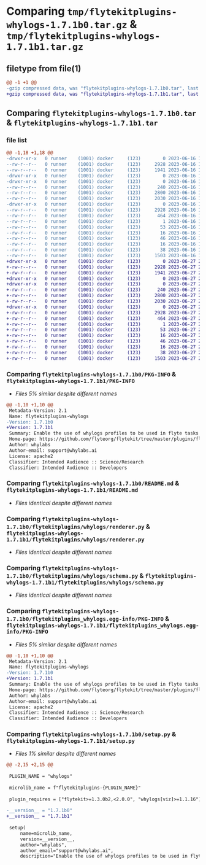 # Comparing `tmp/flytekitplugins-whylogs-1.7.1b0.tar.gz` & `tmp/flytekitplugins-whylogs-1.7.1b1.tar.gz`

## filetype from file(1)

```diff
@@ -1 +1 @@
-gzip compressed data, was "flytekitplugins-whylogs-1.7.1b0.tar", last modified: Fri Jun 16 18:14:29 2023, max compression
+gzip compressed data, was "flytekitplugins-whylogs-1.7.1b1.tar", last modified: Tue Jun 27 22:01:02 2023, max compression
```

## Comparing `flytekitplugins-whylogs-1.7.1b0.tar` & `flytekitplugins-whylogs-1.7.1b1.tar`

### file list

```diff
@@ -1,18 +1,18 @@
-drwxr-xr-x   0 runner    (1001) docker     (123)        0 2023-06-16 18:14:29.294360 flytekitplugins-whylogs-1.7.1b0/
--rw-r--r--   0 runner    (1001) docker     (123)     2928 2023-06-16 18:14:29.294360 flytekitplugins-whylogs-1.7.1b0/PKG-INFO
--rw-r--r--   0 runner    (1001) docker     (123)     1941 2023-06-16 18:13:54.000000 flytekitplugins-whylogs-1.7.1b0/README.md
-drwxr-xr-x   0 runner    (1001) docker     (123)        0 2023-06-16 18:14:29.290360 flytekitplugins-whylogs-1.7.1b0/flytekitplugins/
-drwxr-xr-x   0 runner    (1001) docker     (123)        0 2023-06-16 18:14:29.290360 flytekitplugins-whylogs-1.7.1b0/flytekitplugins/whylogs/
--rw-r--r--   0 runner    (1001) docker     (123)      240 2023-06-16 18:13:54.000000 flytekitplugins-whylogs-1.7.1b0/flytekitplugins/whylogs/__init__.py
--rw-r--r--   0 runner    (1001) docker     (123)     2800 2023-06-16 18:13:54.000000 flytekitplugins-whylogs-1.7.1b0/flytekitplugins/whylogs/renderer.py
--rw-r--r--   0 runner    (1001) docker     (123)     2030 2023-06-16 18:13:54.000000 flytekitplugins-whylogs-1.7.1b0/flytekitplugins/whylogs/schema.py
-drwxr-xr-x   0 runner    (1001) docker     (123)        0 2023-06-16 18:14:29.294360 flytekitplugins-whylogs-1.7.1b0/flytekitplugins_whylogs.egg-info/
--rw-r--r--   0 runner    (1001) docker     (123)     2928 2023-06-16 18:14:29.000000 flytekitplugins-whylogs-1.7.1b0/flytekitplugins_whylogs.egg-info/PKG-INFO
--rw-r--r--   0 runner    (1001) docker     (123)      464 2023-06-16 18:14:29.000000 flytekitplugins-whylogs-1.7.1b0/flytekitplugins_whylogs.egg-info/SOURCES.txt
--rw-r--r--   0 runner    (1001) docker     (123)        1 2023-06-16 18:14:29.000000 flytekitplugins-whylogs-1.7.1b0/flytekitplugins_whylogs.egg-info/dependency_links.txt
--rw-r--r--   0 runner    (1001) docker     (123)       53 2023-06-16 18:14:29.000000 flytekitplugins-whylogs-1.7.1b0/flytekitplugins_whylogs.egg-info/entry_points.txt
--rw-r--r--   0 runner    (1001) docker     (123)       16 2023-06-16 18:14:29.000000 flytekitplugins-whylogs-1.7.1b0/flytekitplugins_whylogs.egg-info/namespace_packages.txt
--rw-r--r--   0 runner    (1001) docker     (123)       46 2023-06-16 18:14:29.000000 flytekitplugins-whylogs-1.7.1b0/flytekitplugins_whylogs.egg-info/requires.txt
--rw-r--r--   0 runner    (1001) docker     (123)       16 2023-06-16 18:14:29.000000 flytekitplugins-whylogs-1.7.1b0/flytekitplugins_whylogs.egg-info/top_level.txt
--rw-r--r--   0 runner    (1001) docker     (123)       38 2023-06-16 18:14:29.294360 flytekitplugins-whylogs-1.7.1b0/setup.cfg
--rw-r--r--   0 runner    (1001) docker     (123)     1503 2023-06-16 18:14:14.000000 flytekitplugins-whylogs-1.7.1b0/setup.py
+drwxr-xr-x   0 runner    (1001) docker     (123)        0 2023-06-27 22:01:01.996794 flytekitplugins-whylogs-1.7.1b1/
+-rw-r--r--   0 runner    (1001) docker     (123)     2928 2023-06-27 22:01:01.996794 flytekitplugins-whylogs-1.7.1b1/PKG-INFO
+-rw-r--r--   0 runner    (1001) docker     (123)     1941 2023-06-27 22:00:35.000000 flytekitplugins-whylogs-1.7.1b1/README.md
+drwxr-xr-x   0 runner    (1001) docker     (123)        0 2023-06-27 22:01:01.996794 flytekitplugins-whylogs-1.7.1b1/flytekitplugins/
+drwxr-xr-x   0 runner    (1001) docker     (123)        0 2023-06-27 22:01:01.996794 flytekitplugins-whylogs-1.7.1b1/flytekitplugins/whylogs/
+-rw-r--r--   0 runner    (1001) docker     (123)      240 2023-06-27 22:00:35.000000 flytekitplugins-whylogs-1.7.1b1/flytekitplugins/whylogs/__init__.py
+-rw-r--r--   0 runner    (1001) docker     (123)     2800 2023-06-27 22:00:35.000000 flytekitplugins-whylogs-1.7.1b1/flytekitplugins/whylogs/renderer.py
+-rw-r--r--   0 runner    (1001) docker     (123)     2030 2023-06-27 22:00:35.000000 flytekitplugins-whylogs-1.7.1b1/flytekitplugins/whylogs/schema.py
+drwxr-xr-x   0 runner    (1001) docker     (123)        0 2023-06-27 22:01:01.996794 flytekitplugins-whylogs-1.7.1b1/flytekitplugins_whylogs.egg-info/
+-rw-r--r--   0 runner    (1001) docker     (123)     2928 2023-06-27 22:01:01.000000 flytekitplugins-whylogs-1.7.1b1/flytekitplugins_whylogs.egg-info/PKG-INFO
+-rw-r--r--   0 runner    (1001) docker     (123)      464 2023-06-27 22:01:01.000000 flytekitplugins-whylogs-1.7.1b1/flytekitplugins_whylogs.egg-info/SOURCES.txt
+-rw-r--r--   0 runner    (1001) docker     (123)        1 2023-06-27 22:01:01.000000 flytekitplugins-whylogs-1.7.1b1/flytekitplugins_whylogs.egg-info/dependency_links.txt
+-rw-r--r--   0 runner    (1001) docker     (123)       53 2023-06-27 22:01:01.000000 flytekitplugins-whylogs-1.7.1b1/flytekitplugins_whylogs.egg-info/entry_points.txt
+-rw-r--r--   0 runner    (1001) docker     (123)       16 2023-06-27 22:01:01.000000 flytekitplugins-whylogs-1.7.1b1/flytekitplugins_whylogs.egg-info/namespace_packages.txt
+-rw-r--r--   0 runner    (1001) docker     (123)       46 2023-06-27 22:01:01.000000 flytekitplugins-whylogs-1.7.1b1/flytekitplugins_whylogs.egg-info/requires.txt
+-rw-r--r--   0 runner    (1001) docker     (123)       16 2023-06-27 22:01:01.000000 flytekitplugins-whylogs-1.7.1b1/flytekitplugins_whylogs.egg-info/top_level.txt
+-rw-r--r--   0 runner    (1001) docker     (123)       38 2023-06-27 22:01:01.996794 flytekitplugins-whylogs-1.7.1b1/setup.cfg
+-rw-r--r--   0 runner    (1001) docker     (123)     1503 2023-06-27 22:00:50.000000 flytekitplugins-whylogs-1.7.1b1/setup.py
```

### Comparing `flytekitplugins-whylogs-1.7.1b0/PKG-INFO` & `flytekitplugins-whylogs-1.7.1b1/PKG-INFO`

 * *Files 5% similar despite different names*

```diff
@@ -1,10 +1,10 @@
 Metadata-Version: 2.1
 Name: flytekitplugins-whylogs
-Version: 1.7.1b0
+Version: 1.7.1b1
 Summary: Enable the use of whylogs profiles to be used in flyte tasks to get aggregate statistics about data.
 Home-page: https://github.com/flyteorg/flytekit/tree/master/plugins/flytekit-whylogs
 Author: whylabs
 Author-email: support@whylabs.ai
 License: apache2
 Classifier: Intended Audience :: Science/Research
 Classifier: Intended Audience :: Developers
```

### Comparing `flytekitplugins-whylogs-1.7.1b0/README.md` & `flytekitplugins-whylogs-1.7.1b1/README.md`

 * *Files identical despite different names*

### Comparing `flytekitplugins-whylogs-1.7.1b0/flytekitplugins/whylogs/renderer.py` & `flytekitplugins-whylogs-1.7.1b1/flytekitplugins/whylogs/renderer.py`

 * *Files identical despite different names*

### Comparing `flytekitplugins-whylogs-1.7.1b0/flytekitplugins/whylogs/schema.py` & `flytekitplugins-whylogs-1.7.1b1/flytekitplugins/whylogs/schema.py`

 * *Files identical despite different names*

### Comparing `flytekitplugins-whylogs-1.7.1b0/flytekitplugins_whylogs.egg-info/PKG-INFO` & `flytekitplugins-whylogs-1.7.1b1/flytekitplugins_whylogs.egg-info/PKG-INFO`

 * *Files 5% similar despite different names*

```diff
@@ -1,10 +1,10 @@
 Metadata-Version: 2.1
 Name: flytekitplugins-whylogs
-Version: 1.7.1b0
+Version: 1.7.1b1
 Summary: Enable the use of whylogs profiles to be used in flyte tasks to get aggregate statistics about data.
 Home-page: https://github.com/flyteorg/flytekit/tree/master/plugins/flytekit-whylogs
 Author: whylabs
 Author-email: support@whylabs.ai
 License: apache2
 Classifier: Intended Audience :: Science/Research
 Classifier: Intended Audience :: Developers
```

### Comparing `flytekitplugins-whylogs-1.7.1b0/setup.py` & `flytekitplugins-whylogs-1.7.1b1/setup.py`

 * *Files 1% similar despite different names*

```diff
@@ -2,15 +2,15 @@
 
 PLUGIN_NAME = "whylogs"
 
 microlib_name = f"flytekitplugins-{PLUGIN_NAME}"
 
 plugin_requires = ["flytekit>=1.3.0b2,<2.0.0", "whylogs[viz]>=1.1.16"]
 
-__version__ = "1.7.1b0"
+__version__ = "1.7.1b1"
 
 setup(
     name=microlib_name,
     version=__version__,
     author="whylabs",
     author_email="support@whylabs.ai",
     description="Enable the use of whylogs profiles to be used in flyte tasks to get aggregate statistics about data.",
```

